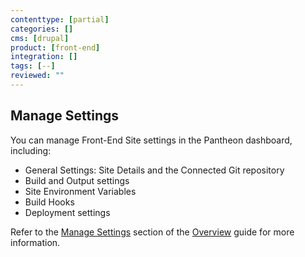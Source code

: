 ```yaml
---
contenttype: [partial]
categories: []
cms: [drupal]
product: [front-end]
integration: []
tags: [--]
reviewed: ""
---
```


## Manage Settings

You can manage Front-End Site settings in the Pantheon dashboard, including:

- General Settings: Site Details and the Connected Git repository
- Build and Output settings
- Site Environment Variables
- Build Hooks
- Deployment settings

Refer to the [Manage Settings](/guides/decoupled/overview/manage-settings) section of the [Overview](/guides/decoupled/overview) guide for more information.